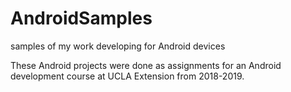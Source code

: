 # AndroidSamples
samples of my work developing for Android devices

These Android projects were done as assignments for an Android development course at UCLA Extension from 2018-2019.
